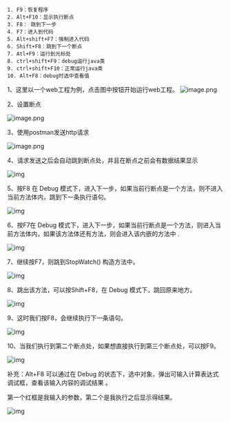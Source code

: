 ```
1. F9：恢复程序
2. Alt+F10：显示执行断点
3. F8： 跳到下一步
4. F7：进入到代码
5. Alt+shift+F7：强制进入代码
6. Shift+F8：跳到下一个断点
7. Atl+F9：运行到光标处
8. ctrl+shift+F9：debug运行java类
9. ctrl+shift+F10：正常运行java类
10. Alt+F8：debug时选中查看值
```

1、这里以一个web工程为例，点击图中按钮开始运行web工程。
![image.png](https://upload-images.jianshu.io/upload_images/6943526-b07233183e802d48.png?imageMogr2/auto-orient/strip%7CimageView2/2/w/1240)


2、设置断点

![image.png](https://upload-images.jianshu.io/upload_images/6943526-d7781d4a4bdf479e.png?imageMogr2/auto-orient/strip%7CimageView2/2/w/1240)


3、使用postman发送http请求

![image.png](https://upload-images.jianshu.io/upload_images/6943526-ccc8e8806f479836.png?imageMogr2/auto-orient/strip%7CimageView2/2/w/1240)


 4、请求发送之后会自动跳到断点处，并且在断点之前会有数据结果显示

![img](https://mmbiz.qpic.cn/mmbiz_jpg/TNUwKhV0JpRTWMM0PLBtL1sIR86K88FuOEcZ1HxZC0rWcA7z1wWylgo6w7grLR4gL9OjrT1owRy8xgib9d1odHQ/640?tp=webp&wxfrom=5&wx_lazy=1&wx_co=1)

5、按F8 在 Debug 模式下，进入下一步，如果当前行断点是一个方法，则不进入当前方法体内，跳到下一条执行语句。

![img](https://mmbiz.qpic.cn/mmbiz_jpg/TNUwKhV0JpRTWMM0PLBtL1sIR86K88FuTNiafPaSeojZLFSIXEGichGmlicIVM38BLZFF0f2HHNNqJDasnUynSicBQ/640?tp=webp&wxfrom=5&wx_lazy=1&wx_co=1)

6、按F7在 Debug 模式下，进入下一步，如果当前行断点是一个方法，则进入当前方法体内，如果该方法体还有方法，则会进入该内嵌的方法中 .

![img](https://mmbiz.qpic.cn/mmbiz_jpg/TNUwKhV0JpRTWMM0PLBtL1sIR86K88Fu3hlGpwphJD8EjhtoyKINYbXNHWp4SY8CUJnKibpw0t3lxQOeEMp3Mug/640?tp=webp&wxfrom=5&wx_lazy=1&wx_co=1)

7、继续按F7，则跳到StopWatch() 构造方法中。

![img](https://mmbiz.qpic.cn/mmbiz_png/TNUwKhV0JpRTWMM0PLBtL1sIR86K88FuvUX7xIibKALf5Qs63jC6WsLdWYbbmdIqERnZbyRUOfWvY1OeQ52cialw/640?tp=webp&wxfrom=5&wx_lazy=1&wx_co=1)

 8、跳出该方法，可以按Shift+F8，在 Debug 模式下，跳回原来地方。

![img](https://mmbiz.qpic.cn/mmbiz_jpg/TNUwKhV0JpRTWMM0PLBtL1sIR86K88Fu4bo4zr8UtAo0HtOBicIveeuAk8uUDxGletgZvW3HicHkXFl5cd0wicFBQ/640?tp=webp&wxfrom=5&wx_lazy=1&wx_co=1)

9、这时我们按F8，会继续执行下一条语句。

![img](https://mmbiz.qpic.cn/mmbiz_jpg/TNUwKhV0JpRTWMM0PLBtL1sIR86K88FumhntUlmmib5kcXtWibOE9iaUkDntZazfj656r2j6nyibMOZDAe2MQFF4Ug/640?tp=webp&wxfrom=5&wx_lazy=1&wx_co=1)

10、当我们执行到第二个断点处，如果想直接执行到第三个断点处，可以按F9。

![img](https://mmbiz.qpic.cn/mmbiz_jpg/TNUwKhV0JpRTWMM0PLBtL1sIR86K88FuV9ia5AuA5LQovckDH3LoFCC66ZnOzcFOmTtjLsW67bIAHsE7Lax8xzA/640?tp=webp&wxfrom=5&wx_lazy=1&wx_co=1)

补充：Alt+F8 可以通过在 Debug 的状态下，选中对象，弹出可输入计算表达式调试框，查看该输入内容的调试结果 。

第一个红框是我输入的参数，第二个是我执行之后显示得结果。

![img](https://mmbiz.qpic.cn/mmbiz_jpg/TNUwKhV0JpRTWMM0PLBtL1sIR86K88FudiaQJLkVic6yhgNPovWGtuKOc2S2IJ1zBtUqVj6uKDB1pJDueyEV3fgA/640?tp=webp&wxfrom=5&wx_lazy=1&wx_co=1)
